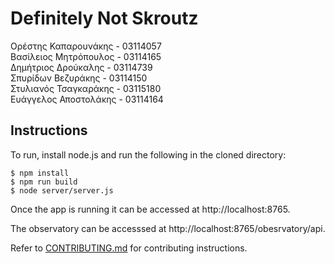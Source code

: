 # Definitely Not Skroutz

Ορέστης Καπαρουνάκης - 03114057\
Βασίλειος Μητρόπουλος - 03114165\
Δημήτριος Δρούκαλης - 03114739\
Σπυρίδων Βεζυράκης - 03114150\
Στυλιανός Τσαγκαράκης - 03115180\
Ευάγγελος Αποστολάκης - 03114164


## Instructions

To run, install node.js and run the following in the cloned directory:

```
$ npm install
$ npm run build
$ node server/server.js
```

Once the app is running it can be accessed at http://localhost:8765.

The observatory can be accesssed at http://localhost:8765/obesrvatory/api.

Refer to [CONTRIBUTING.md](https://github.com/KomaGR/softeng2018-dns/blob/master/CONTRIBUTING.md) for contributing instructions.
